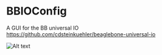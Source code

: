 BBIOConfig
===========

A GUI for the BB universal IO
https://github.com/cdsteinkuehler/beaglebone-universal-io

![Alt text](/doc/snapshot.png "The editor")
